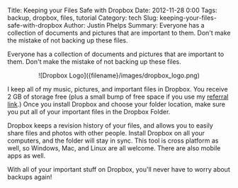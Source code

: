 Title: Keeping your Files Safe with Dropbox
Date: 2012-11-28 0:00
Tags: backup, dropbox, files, tutorial
Category: tech
Slug: keeping-your-files-safe-with-dropbox
Author: Justin Phelps
Summary: Everyone has a collection of documents and pictures that are important to them. Don't make the mistake of not backing up these files.

Everyone has a collection of documents and pictures that are important to them. Don't make the mistake of not backing up these files.

<center>![Dropbox Logo]({filename}/images/dropbox_logo.png)</center>

I keep all of my music, pictures, and important files in Dropbox. You receive 2 GB of storage free (plus a small bump of free space if you use my [referral link](http://db.tt/Vwz5aVD).) Once you install Dropbox and choose your folder location, make sure you put all of your important files in the Dropbox Folder.

Dropbox keeps a revision history of your files, and allows you to easily share files and photos with other people. Install Dropbox on all your computers, and the folder will stay in sync. This tool is cross platform as well, so Windows, Mac, and Linux are all welcome. There are also mobile apps as well.

With all of your important stuff on Dropbox, you'll never have to worry about backups again!
